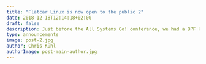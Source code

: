 ```yaml
---
title: "Flatcar Linux is now open to the public 2"
date: 2018-12-18T12:14:18+02:00
draft: false
description: Just before the All Systems Go! conference, we had a BPF Hackfest at the Kinvolk office and one of the topics of discussion was to document different BPF ELF loaders. This blog post is the result of it.
type: announcements
image: post-2.jpg
author: Chris Kühl
authorImage: post-main-author.jpg
---
```


